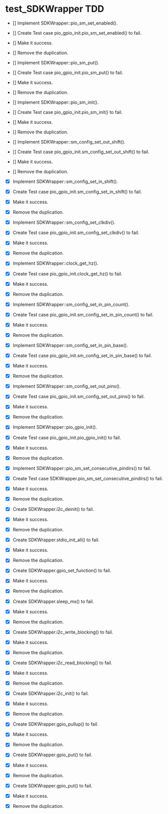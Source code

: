 # test_SDKWrapper TDD
- [] Implement SDKWrapper::pio_sm_set_enabled(). 
- [] Create Test case pio_gpio_init.pio_sm_set_enabled() to fail. 
- [] Make it success. 
- [] Remove the duplication. 

- [] Implement SDKWrapper::pio_sm_put(). 
- [] Create Test case pio_gpio_init.pio_sm_put() to fail. 
- [] Make it success. 
- [] Remove the duplication. 

- [] Implement SDKWrapper::pio_sm_init(). 
- [] Create Test case pio_gpio_init.pio_sm_init() to fail. 
- [] Make it success. 
- [] Remove the duplication. 

- [] Implement SDKWrapper::sm_config_set_out_shift(). 
- [] Create Test case pio_gpio_init.sm_config_set_out_shift() to fail. 
- [] Make it success. 
- [] Remove the duplication. 

- [x] Implement SDKWrapper::sm_config_set_in_shift(). 
- [x] Create Test case pio_gpio_init.sm_config_set_in_shift() to fail. 
- [x] Make it success. 
- [x] Remove the duplication. 

- [x] Implement SDKWrapper::sm_config_set_clkdiv(). 
- [x] Create Test case pio_gpio_init.sm_config_set_clkdiv() to fail. 
- [x] Make it success. 
- [x] Remove the duplication. 

- [x] Implement SDKWrapper::clock_get_hz(). 
- [x] Create Test case pio_gpio_init.clock_get_hz() to fail. 
- [x] Make it success. 
- [x] Remove the duplication. 

- [x] Implement SDKWrapper::sm_config_set_in_pin_count(). 
- [x] Create Test case pio_gpio_init.sm_config_set_in_pin_count() to fail. 
- [x] Make it success. 
- [x] Remove the duplication. 

- [x] Implement SDKWrapper::sm_config_set_in_pin_base(). 
- [x] Create Test case pio_gpio_init.sm_config_set_in_pin_base() to fail. 
- [x] Make it success. 
- [x] Remove the duplication. 

- [x] Implement SDKWrapper::sm_config_set_out_pins(). 
- [x] Create Test case pio_gpio_init.sm_config_set_out_pins() to fail. 
- [x] Make it success. 
- [x] Remove the duplication. 

- [x] Implement SDKWrapper::pio_gpio_init(). 
- [x] Create Test case pio_gpio_init.pio_gpio_init() to fail. 
- [x] Make it success. 
- [x] Remove the duplication. 


- [x] Implement SDKWrapper::pio_sm_set_consecutive_pindirs() to fail. 
- [x] Create Test case SDKWrapper.pio_sm_set_consecutive_pindirs() to fail. 
- [x] Make it success. 
- [x] Remove the duplication. 

- [x] Create SDKWrapper.i2c_deinit() to fail. 
- [x] Make it success. 
- [x] Remove the duplication. 


- [x] Create SDKWrapper.stdio_init_all() to fail. 
- [x] Make it success. 
- [x] Remove the duplication. 

- [x] Create SDKWrapper.gpio_set_function() to fail. 
- [x] Make it success. 
- [x] Remove the duplication. 

- [x] Create SDKWrapper.sleep_ms() to fail. 
- [x] Make it success. 
- [x] Remove the duplication. 

- [x] Create SDKWrapper.i2c_write_blocking() to fail. 
- [x] Make it success. 
- [x] Remove the duplication. 

- [x] Create SDKWrapper.i2c_read_blocking() to fail. 
- [x] Make it success. 
- [x] Remove the duplication. 

- [x] Create SDKWrapper.i2c_init() to fail. 
- [x] Make it success. 
- [x] Remove the duplication. 

- [x] Create SDKWrapper.gpio_pullup() to fail. 
- [x] Make it success. 
- [x] Remove the duplication. 

- [x] Create SDKWrapper.gpio_put() to fail. 
- [x] Make it success. 
- [x] Remove the duplication. 

- [x] Create SDKWrapper.gpio_put() to fail. 
- [x] Make it success. 
- [x] Remove the duplication. 

